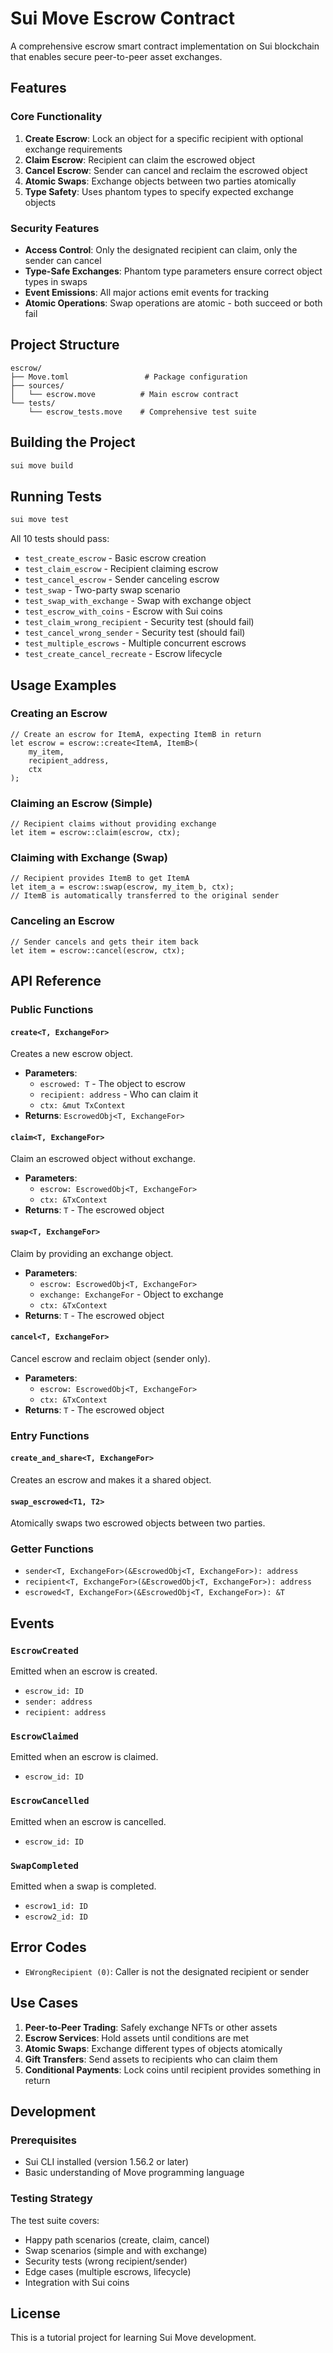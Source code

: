 # Sui Move Escrow Contract

A comprehensive escrow smart contract implementation on Sui blockchain that enables secure peer-to-peer asset exchanges.

## Features

### Core Functionality

1. **Create Escrow**: Lock an object for a specific recipient with optional exchange requirements
2. **Claim Escrow**: Recipient can claim the escrowed object
3. **Cancel Escrow**: Sender can cancel and reclaim the escrowed object
4. **Atomic Swaps**: Exchange objects between two parties atomically
5. **Type Safety**: Uses phantom types to specify expected exchange objects

### Security Features

- **Access Control**: Only the designated recipient can claim, only the sender can cancel
- **Type-Safe Exchanges**: Phantom type parameters ensure correct object types in swaps
- **Event Emissions**: All major actions emit events for tracking
- **Atomic Operations**: Swap operations are atomic - both succeed or both fail

## Project Structure

```
escrow/
├── Move.toml                 # Package configuration
├── sources/
│   └── escrow.move          # Main escrow contract
└── tests/
    └── escrow_tests.move    # Comprehensive test suite
```

## Building the Project

```bash
sui move build
```

## Running Tests

```bash
sui move test
```

All 10 tests should pass:
- `test_create_escrow` - Basic escrow creation
- `test_claim_escrow` - Recipient claiming escrow
- `test_cancel_escrow` - Sender canceling escrow
- `test_swap` - Two-party swap scenario
- `test_swap_with_exchange` - Swap with exchange object
- `test_escrow_with_coins` - Escrow with Sui coins
- `test_claim_wrong_recipient` - Security test (should fail)
- `test_cancel_wrong_sender` - Security test (should fail)
- `test_multiple_escrows` - Multiple concurrent escrows
- `test_create_cancel_recreate` - Escrow lifecycle

## Usage Examples

### Creating an Escrow

```move
// Create an escrow for ItemA, expecting ItemB in return
let escrow = escrow::create<ItemA, ItemB>(
    my_item,
    recipient_address,
    ctx
);
```

### Claiming an Escrow (Simple)

```move
// Recipient claims without providing exchange
let item = escrow::claim(escrow, ctx);
```

### Claiming with Exchange (Swap)

```move
// Recipient provides ItemB to get ItemA
let item_a = escrow::swap(escrow, my_item_b, ctx);
// ItemB is automatically transferred to the original sender
```

### Canceling an Escrow

```move
// Sender cancels and gets their item back
let item = escrow::cancel(escrow, ctx);
```

## API Reference

### Public Functions

#### `create<T, ExchangeFor>`
Creates a new escrow object.
- **Parameters**: 
  - `escrowed: T` - The object to escrow
  - `recipient: address` - Who can claim it
  - `ctx: &mut TxContext`
- **Returns**: `EscrowedObj<T, ExchangeFor>`

#### `claim<T, ExchangeFor>`
Claim an escrowed object without exchange.
- **Parameters**: 
  - `escrow: EscrowedObj<T, ExchangeFor>`
  - `ctx: &TxContext`
- **Returns**: `T` - The escrowed object

#### `swap<T, ExchangeFor>`
Claim by providing an exchange object.
- **Parameters**: 
  - `escrow: EscrowedObj<T, ExchangeFor>`
  - `exchange: ExchangeFor` - Object to exchange
  - `ctx: &TxContext`
- **Returns**: `T` - The escrowed object

#### `cancel<T, ExchangeFor>`
Cancel escrow and reclaim object (sender only).
- **Parameters**: 
  - `escrow: EscrowedObj<T, ExchangeFor>`
  - `ctx: &TxContext`
- **Returns**: `T` - The escrowed object

### Entry Functions

#### `create_and_share<T, ExchangeFor>`
Creates an escrow and makes it a shared object.

#### `swap_escrowed<T1, T2>`
Atomically swaps two escrowed objects between two parties.

### Getter Functions

- `sender<T, ExchangeFor>(&EscrowedObj<T, ExchangeFor>): address`
- `recipient<T, ExchangeFor>(&EscrowedObj<T, ExchangeFor>): address`
- `escrowed<T, ExchangeFor>(&EscrowedObj<T, ExchangeFor>): &T`

## Events

### `EscrowCreated`
Emitted when an escrow is created.
- `escrow_id: ID`
- `sender: address`
- `recipient: address`

### `EscrowClaimed`
Emitted when an escrow is claimed.
- `escrow_id: ID`

### `EscrowCancelled`
Emitted when an escrow is cancelled.
- `escrow_id: ID`

### `SwapCompleted`
Emitted when a swap is completed.
- `escrow1_id: ID`
- `escrow2_id: ID`

## Error Codes

- `EWrongRecipient (0)`: Caller is not the designated recipient or sender

## Use Cases

1. **Peer-to-Peer Trading**: Safely exchange NFTs or other assets
2. **Escrow Services**: Hold assets until conditions are met
3. **Atomic Swaps**: Exchange different types of objects atomically
4. **Gift Transfers**: Send assets to recipients who can claim them
5. **Conditional Payments**: Lock coins until recipient provides something in return

## Development

### Prerequisites
- Sui CLI installed (version 1.56.2 or later)
- Basic understanding of Move programming language

### Testing Strategy
The test suite covers:
- Happy path scenarios (create, claim, cancel)
- Swap scenarios (simple and with exchange)
- Security tests (wrong recipient/sender)
- Edge cases (multiple escrows, lifecycle)
- Integration with Sui coins

## License

This is a tutorial project for learning Sui Move development.

